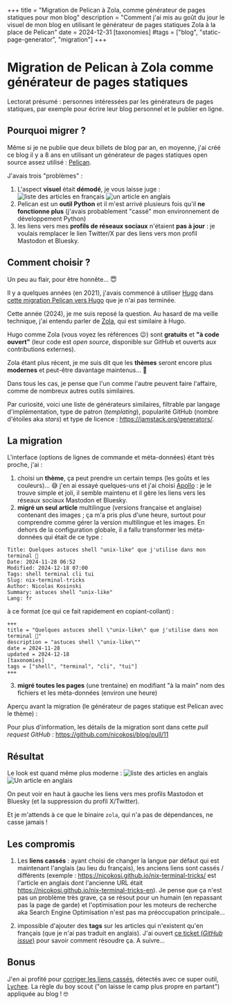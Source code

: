 +++
title = "Migration de Pelican à Zola, comme générateur de pages statiques pour mon blog"
description = "Comment j'ai mis au goût du jour le visuel de mon blog en utilisant le générateur de pages statiques Zola à la place de Pelican"
date = 2024-12-31
[taxonomies]
#tags = ["blog", "static-page-generator", "migration"]
+++
# Migration de Pelican à Zola comme générateur de pages statiques

Lectorat présumé : personnes intéressées par les générateurs de pages statiques, par exemple pour écrire leur blog
personnel et le publier en ligne.

## Pourquoi migrer ?

Même si je ne publie que deux billets de blog par an, en moyenne, j'ai créé ce blog il y a 8 ans en utilisant un
générateur de pages statiques open source assez utilisé : [Pelican](https://docs.getpelican.com/).

J'avais trois "problèmes" :
1. L'aspect **visuel** était **démodé**, je vous laisse juge :
![liste des articles en français](before-french-landing-page.png)
![un article en anglais](before-english-article.png)
2. Pelican est un **outil Python** et il m'est arrivé plusieurs fois qu'il **ne fonctionne plus** (j'avais probablement
"cassé" mon environnement de développement Python)
3. les liens vers mes **profils de réseaux sociaux** n'étaient **pas à jour** : je voulais remplacer le lien Twitter/X par des
liens vers mon profil Mastodon et Bluesky.

## Comment choisir ?

Un peu au flair, pour être honnête... 😇

Il y a quelques années (en 2021), j'avais commencé à utiliser [Hugo](https://gohugo.io/) dans [cette migration Pelican vers Hugo](https://github.com/nicokosi/blog/pull/1) que je n'ai pas terminée.

Cette année (2024), je me suis reposé la question. Au hasard de ma veille technique, j'ai entendu parler de [Zola](https://www.getzola.org/), qui
est similaire à Hugo.

Hugo comme Zola (vous voyez les références 😉) sont **gratuits** et **"à code ouvert"** (leur code est _open source_, disponible sur GitHub et ouverts aux contributions externes).

Zola étant plus récent, je me suis dit que les **thèmes** seront encore plus **modernes** et peut-être davantage maintenus... 🤷

Dans tous les cas, je pense que l'un comme l'autre peuvent faire l'affaire, comme de nombreux autres outils similaires.

Par curiosité, voici une liste de générateurs similaires, filtrable par langage d'implémentation, type de patron (_templating_), popularité GitHub (nombre d'étoiles aka _stars_) et type de licence : https://jamstack.org/generators/.

## La migration

L'interface (options de lignes de commande et méta-données) étant très proche, j'ai :

1. choisi un **thème**, ça peut prendre un certain temps (les goûts et les couleurs)... 😅 j'en ai essayé quelques-uns et j'ai choisi [Apollo](https://github.com/not-matthias/apollo) : je le trouve simple et joli, il semble maintenu et il gère les liens vers les réseaux sociaux Mastodon et Bluesky.
2. **migré un seul article** multilingue (versions française et anglaise) contenant des images ; ça m'a pris plus d'une heure, surtout pour comprendre comme gérer la version multilingue et les images.
En dehors de la configuration globale, il a fallu transformer les méta-données qui était de ce type :
```
Title: Quelques astuces shell "unix-like" que j'utilise dans mon terminal 🧙
Date: 2024-11-28 06:52
Modified: 2024-12-18 07:00
Tags: shell terminal cli tui
Slug: nix-terminal-tricks
Author: Nicolas Kosinski
Summary: astuces shell "unix-like"
Lang: fr
```
à ce format (ce qui ce fait rapidement en copiant-collant) :
```
+++
title = "Quelques astuces shell \"unix-like\" que j'utilise dans mon terminal 🧙"
description = "astuces shell \"unix-like\""
date = 2024-11-28
updated = 2024-12-18
[taxonomies]
tags = ["shell", "terminal", "cli", "tui"]
+++
```
3. **migré toutes les pages** (une trentaine) en modifiant "à la main" nom des fichiers et les méta-données (environ une heure)

Aperçu avant la migration (le générateur de pages statique est Pelican avec le thème) :

Pour plus d'information, les détails de la migration sont dans cette _pull request GitHub_ : https://github.com/nicokosi/blog/pull/11

## Résultat

Le look est quand même plus moderne :
![liste des articles en anglais](now-english-articles.png)
![Un article en anglais](now-english-articles.png)

On peut voir en haut à gauche les liens vers mes profils Mastodon et Bluesky (et la suppression du profil X/Twitter).

Et je m'attends à ce que le binaire `zola`, qui n'a pas de dépendances, ne casse jamais !

## Les compromis

1. Les **liens cassés** : ayant choisi de changer la langue par défaut qui est maintenant l'anglais (au lieu du français), 
les anciens liens sont cassés / différents (exemple : https://nicokosi.github.io/nix-terminal-tricks/ est l'article en
anglais dont l'ancienne URL était https://nicokosi.github.io/nix-terminal-tricks-en).
Je pense que ça n'est pas un problème très grave, ça se résout pour un humain (en repassant pas la page de garde) et
l'optimisation pour les moteurs de recherche aka Search Engine Optimisation n'est pas ma préoccupation principale...

2. impossible d'ajouter des **tags** sur les articles qui n'existent qu'en français (que je n'ai pas traduit en anglais).
J'ai ouvert [ce ticket (_GitHub issue_)](https://github.com/getzola/zola/issues/2757) pour savoir comment résoudre ça.
A suivre...

## Bonus

J'en ai profité pour [corriger les liens cassés](https://github.com/nicokosi/blog/pull/11/commits/5b6557350db88fcade375ed9a81905659fb57e89), détectés avec ce super outil, [Lychee](https://github.com/lycheeverse/lychee).
La règle du boy scout ("on laisse le camp plus propre en partant") appliquée au blog ! 🤓
